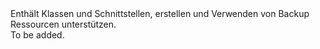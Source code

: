 <Namespace Name="Microsoft.Azure.Management.RecoveryServices.Backup">
  <Docs>
    <summary>Enthält Klassen und Schnittstellen, erstellen und Verwenden von Backup Ressourcen unterstützen.</summary> 
    <remarks>To be added.</remarks>
  </Docs>
</Namespace>
